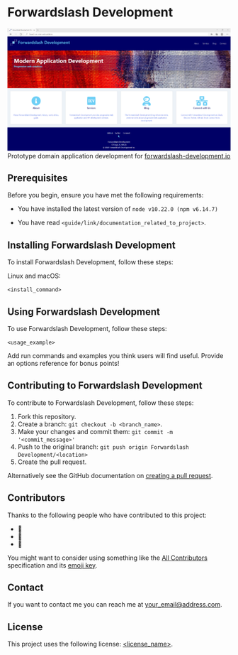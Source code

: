 # Forwardslash Development
![Forwardslash Devewlopment](./forwardslash-development-io.png)
Prototype domain application development for [forwardslash-development.io](https://forwardslash-development.io)

## Prerequisites

Before you begin, ensure you have met the following requirements:

<!--- These are just example requirements. Add, duplicate or remove as required --->

- You have installed the latest version of `node v10.22.0 (npm v6.14.7)`

- You have read `<guide/link/documentation_related_to_project>`.

## Installing Forwardslash Development

To install Forwardslash Development, follow these steps:

Linux and macOS:

```
<install_command>
```

## Using Forwardslash Development

To use Forwardslash Development, follow these steps:

```
<usage_example>
```

Add run commands and examples you think users will find useful. Provide an options reference for bonus points!

## Contributing to Forwardslash Development

<!--- If your README is long or you have some specific process or steps you want contributors to follow, consider creating a separate CONTRIBUTING.md file--->

To contribute to Forwardslash Development, follow these steps:

1. Fork this repository.
2. Create a branch: `git checkout -b <branch_name>`.
3. Make your changes and commit them: `git commit -m '<commit_message>'`
4. Push to the original branch: `git push origin Forwardslash Development/<location>`
5. Create the pull request.

Alternatively see the GitHub documentation on [creating a pull request](https://help.github.com/en/github/collaborating-with-issues-and-pull-requests/creating-a-pull-request).

## Contributors

Thanks to the following people who have contributed to this project:

- 📖
- 🐛
- 🐛

You might want to consider using something like the [All Contributors](https://github.com/all-contributors/all-contributors) specification and its [emoji key](https://allcontributors.org/docs/en/emoji-key).

## Contact

If you want to contact me you can reach me at <your_email@address.com>.

## License

<!--- If you're not sure which open license to use see https://choosealicense.com/--->

This project uses the following license: [<license_name>](link).
